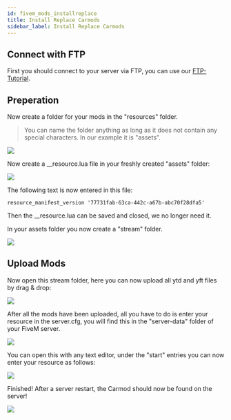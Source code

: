 ```yaml
---
id: fivem_mods_installreplace
title: Install Replace Carmods
sidebar_label: Install Replace Carmods
---
```


## Connect with FTP
First you should connect to your server via FTP, you can use our [FTP-Tutorial](gameserver_ftpaccess.md).

## Preperation

Now create a folder for your mods in the "resources" folder.

> You can name the folder anything as long as it does not contain any special characters. In our example it is "assets".

![](https://screensaver01.zap-hosting.com/index.php/s/zdHHkBHdkHX5RAa/preview)

Now create a __resource.lua file in your freshly created "assets" folder:

![](https://screensaver01.zap-hosting.com/index.php/s/BPk7G884rqwABa5/preview)

The following text is now entered in this file:

```
resource_manifest_version '77731fab-63ca-442c-a67b-abc70f28dfa5'
```

Then the __resource.lua can be saved and closed, we no longer need it.

In your assets folder you now create a "stream" folder.

![](https://screensaver01.zap-hosting.com/index.php/s/KKEt6M35BpNsygn/preview)

## Upload Mods

Now open this stream folder, here you can now upload all ytd and yft files by drag & drop:

![](https://screensaver01.zap-hosting.com/index.php/s/g5Dg67pSTYiEWaM/preview)

After all the mods have been uploaded, all you have to do is enter your resource in the server.cfg, you will find this in the "server-data" folder of your FiveM server.

![](https://screensaver01.zap-hosting.com/index.php/s/tFa8yALGJwj82bK/preview)

You can open this with any text editor, under the "start" entries you can now enter your resource as follows:

![](https://screensaver01.zap-hosting.com/index.php/s/D58nmHkXHgwyTf6/preview)

Finished! After a server restart, the Carmod should now be found on the server!

![](https://screensaver01.zap-hosting.com/index.php/s/MTWWPwTd9KTSpmX/preview)
